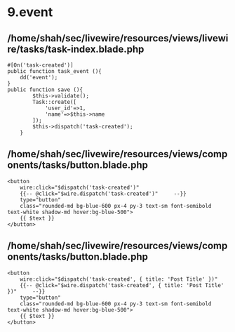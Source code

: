 # 9.event
## /home/shah/sec/livewire/resources/views/livewire/tasks/task-index.blade.php
```
#[On('task-created')]
public function task_event (){
    dd('event');
}
public function save (){
        $this->validate();
        Task::create([
            'user_id'=>1,
            'name'=>$this->name
        ]);        
        $this->dispatch('task-created'); 
    }
```
## /home/shah/sec/livewire/resources/views/components/tasks/button.blade.php
```
<button
    wire:click="$dispatch('task-created')"
    {{-- @click="$wire.dispatch('task-created')"     --}}
    type="button"
    class="rounded-md bg-blue-600 px-4 py-3 text-sm font-semibold text-white shadow-md hover:bg-blue-500">
    {{ $text }}
</button>
```
## /home/shah/sec/livewire/resources/views/components/tasks/button.blade.php
```
<button
    wire:click="$dispatch('task-created', { title: 'Post Title' })"
    {{-- @click="$wire.dispatch('task-created', { title: 'Post Title' })"     --}}
    type="button"
    class="rounded-md bg-blue-600 px-4 py-3 text-sm font-semibold text-white shadow-md hover:bg-blue-500">
    {{ $text }}
</button>
```
